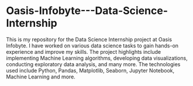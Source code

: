 # Oasis-Infobyte---Data-Science-Internship
This is my repository for the Data Science Internship project at Oasis Infobyte. 
I have worked on various data science tasks to gain hands-on experience and improve my skills.
The project highlights include implementing Machine Learning algorithms, developing data visualizations,
conducting exploratory data analysis, and many more. The technologies used include Python, Pandas, Matplotlib, Seaborn, Jupyter Notebook, Machine Learning and more. 
